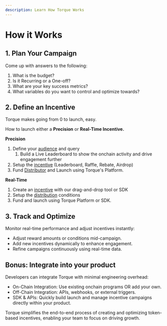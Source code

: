 ```yaml
---
description: Learn How Torque Works
---
```


# How it Works

## 1. Plan Your Campaign

Come up with answers to the following:

1. What is the budget?
2. Is it Recurring or a One-off?
3. What are your key success metrics?
4. What variables do you want to control and optimize towards?

## 2. Define an Incentive

Torque makes going from 0 to launch, easy.&#x20;

How to launch either a **Precision** or **Real-Time Incentive.**

**Precision**

1. Define your [audience](../core-concepts/audiences.md) and query
   1. Build a Live Leaderboard to show the onchain activity and drive engagement further
2. Setup the [incentive](../core-concepts/incentives.md) (Leaderboard, Raffle, Rebate, Airdrop)
3. Fund [Distributor](../core-concepts/distributors.md) and Launch using Torque's Platform.

**Real-Time**

1. Create an [incentive](../core-concepts/incentives.md) with our drag-and-drop tool or SDK
2. Setup the [distribution](../core-concepts/distributors.md) conditions
3. Fund and launch using Torque Platform or SDK.

## 3. Track and Optimize

Monitor real-time performance and adjust incentives instantly:

* Adjust reward amounts or conditions mid-campaign.
* Add new incentives dynamically to enhance engagement.
* Refine campaigns continuously using real-time data.

## Bonus: Integrate into your product

Developers can integrate Torque with minimal engineering overhead:

* On-Chain Integration: Use existing onchain programs OR add your own.
* Off-Chain Integration: APIs, webhooks, or external triggers.
* SDK & APIs: Quickly build launch and manage incentive campaigns directly within your product.

Torque simplifies the end-to-end process of creating and optimizing token-based incentives, enabling your team to focus on driving growth.
